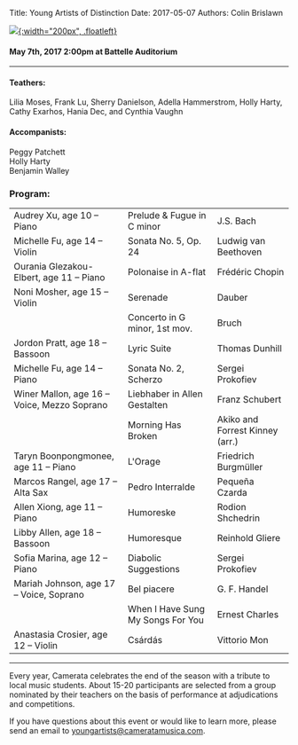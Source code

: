 Title: Young Artists of Distinction
Date: 2017-05-07
Authors: Colin Brislawn

[![ ]({filename}/images/2016-2017/YoungArtists400.jpg){:width="200px", .floatleft}]({filename}./YoungArtists.md)

#### May 7th, 2017 2:00pm at Battelle Auditorium

---

#### Teathers:

Lilia Moses, Frank Lu, Sherry Danielson, Adella Hammerstrom, Holly Harty, Cathy Exarhos, Hania Dec, and Cynthia Vaughn

#### Accompanists:

Peggy Patchett <br>
Holly Harty <br>
Benjamin Walley

### Program:

<table style="width:100%">
 <col>
 <col>
 <col>
 <tr height=16 style='height:16.0pt'>
  <td height=16 style='height:16.0pt'>Audrey Xu, age 10 – Piano</td>
  <td>Prelude &amp; Fugue in C minor</td>
  <td>J.S. Bach</td>
 </tr>
 <tr height=16 style='height:16.0pt'>
  <td height=16 style='height:16.0pt'>Michelle Fu, age 14 – Violin</td>
  <td>Sonata No. 5, Op. 24</td>
  <td>Ludwig van Beethoven</td>
 </tr>
 <tr height=16 style='height:16.0pt'>
  <td height=16 style='height:16.0pt'>Ourania Glezakou-Elbert, age 11 – Piano</td>
  <td>Polonaise in A-flat</td>
  <td>Frédéric Chopin</td>
 </tr>
 <tr height=16 style='height:16.0pt'>
  <td height=16 style='height:16.0pt'>Noni Mosher, age 15 – Violin</td>
  <td>Serenade</td>
  <td>Dauber</td>
 </tr>
 <tr height=16 style='height:16.0pt'>
  <td height=16 style='height:16.0pt'></td>
  <td>Concerto in G
  minor, 1st mov.</td>
  <td>Bruch</td>
 </tr>
 <tr height=16 style='height:16.0pt'>
  <td height=16 style='height:16.0pt'>Jordon Pratt, age 18 – Bassoon</td>
  <td>Lyric Suite</td>
  <td>Thomas Dunhill</td>
 </tr>
 <tr height=16 style='height:16.0pt'>
  <td height=16 style='height:16.0pt'>Michelle Fu, age 14 – Piano</td>
  <td>Sonata No. 2, Scherzo</td>
  <td>Sergei Prokofiev</td>
 </tr>
 <tr height=16 style='height:16.0pt'>
  <td height=16 style='height:16.0pt'>Winer Mallon, age 16 – Voice, Mezzo Soprano</td>
  <td>Liebhaber in Allen Gestalten</td>
  <td>Franz Schubert</td>
 </tr>
 <tr height=16 style='height:16.0pt'>
  <td height=16 style='height:16.0pt'></td>
  <td>Morning Has Broken</td>
  <td>Akiko and Forrest Kinney (arr.)</td>
 </tr>
 <tr height=16 style='height:16.0pt'>
  <td height=16 style='height:16.0pt'>Taryn Boonpongmonee, age 11 – Piano</td>
  <td>L'Orage</td>
  <td>Friedrich Burgmüller</td>
 </tr>
 <tr height=16 style='height:16.0pt'>
  <td height=16 style='height:16.0pt'>Marcos Rangel, age 17 – Alta Sax</td>
  <td>Pedro Interralde</td>
  <td>Pequeña Czarda</td>
 </tr>
 <tr height=16 style='height:16.0pt'>
  <td height=16 style='height:16.0pt'>Allen Xiong, age 11 – Piano</td>
  <td>Humoreske</td>
  <td>Rodion Shchedrin</td>
 </tr>
 <tr height=16 style='height:16.0pt'>
  <td height=16 style='height:16.0pt'>Libby Allen, age 18 – Bassoon</td>
  <td>Humoresque</td>
  <td>Reinhold Gliere</td>
 </tr>
 <tr height=16 style='height:16.0pt'>
  <td height=16 style='height:16.0pt'>Sofia Marina, age 12 – Piano</td>
  <td>Diabolic Suggestions</td>
  <td>Sergei Prokofiev</td>
 </tr>
 <tr height=16 style='height:16.0pt'>
  <td height=16 style='height:16.0pt'>Mariah Johnson, age 17 – Voice, Soprano</td>
  <td>Bel piacere</td>
  <td>G. F. Handel</td>
 </tr>
 <tr height=16 style='height:16.0pt'>
  <td height=16 style='height:16.0pt'></td>
  <td>When I Have Sung My Songs For You</td>
  <td>Ernest Charles</td>
 </tr>
 <tr height=16 style='height:16.0pt'>
  <td height=16 style='height:16.0pt'>Anastasia Crosier, age 12 – Violin</td>
  <td>Csárdás</td>
  <td>Vittorio Mon</td>
 </tr>
</table>

---

Every year, Camerata celebrates the end of the season with a tribute to local music students.  About 15-20 participants are selected from a group nominated by their teachers on the basis of performance at adjudications and competitions. 


If you have questions about this event or would like to learn more, please send an email to [youngartists@cameratamusica.com](mailto:youngartists@cameratamusica.com).
